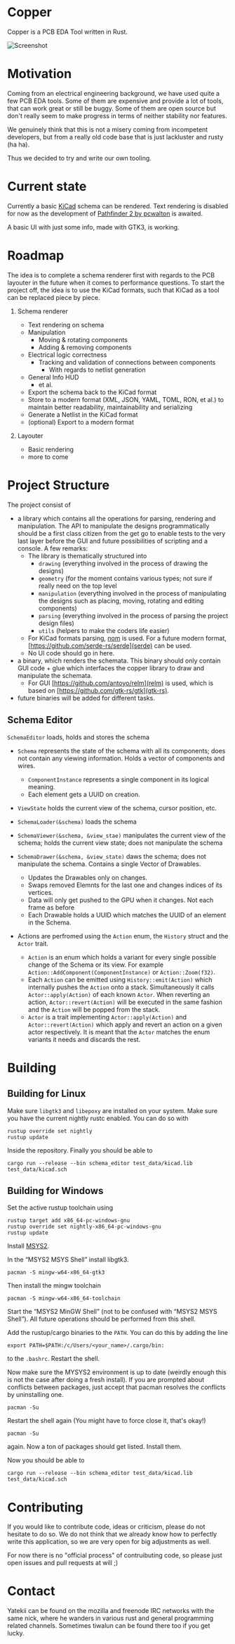 # Copper

Copper is a PCB EDA Tool written in Rust.

![Screenshot](doc/screenshot.png)

# Motivation

Coming from an electrical engineering background, we have used quite a few PCB EDA tools.
Some of them are expensive and provide a lot of tools, that can work great or still be buggy.
Some of them are open source but don't really seem to make progress in terms of neither stability nor features.

We genuinely think that this is not a misery coming from incompetent developers, but from a really old code base that is just lackluster and rusty (ha ha).

Thus we decided to try and write our own tooling.

# Current state

Currently a basic [KiCad](http://kicad-pcb.org/) schema can be rendered. Text rendering is disabled for now as the development of [Pathfinder 2 by pcwalton](https://github.com/pcwalton/pathfinder) is awaited.

A basic UI with just some info, made with GTK3, is working.

# Roadmap

The idea is to complete a schema renderer first with regards to the PCB layouter in the future when it comes to performance questions.
To start the project off, the idea is to use the KiCad formats, such that KiCad as a tool can be replaced piece by piece.

1. Schema renderer
    - Text rendering on schema
    - Manipulation
        - Moving & rotating components
        - Adding & removing components
    - Electrical logic correctness
        - Tracking and validation of connections between components
            - With regards to netlist generation
    - General Info HUD
        - et al.
    - Export the schema back to the KiCad format
    - Store to a modern format (XML, JSON, YAML, TOML, RON, et al.) to maintain better readability, maintainability and serializing
    - Generate a Netlist in the KiCad format
    - (optional) Export to a modern format

2. Layouter
    - Basic rendering
    - more to come

# Project Structure

The project consist of
    
- a library which contains all the operations for parsing, rendering and manipulation. The API to manipulate the designs programmatically should be a first class citizen from the get go to enable tests to the very last layer before the GUI and future possibilities of scripting and a console. A few remarks:
    - The library is thematically structured into
        - `drawing` (everything involved in the process of drawing the designs)
        - `geometry` (for the moment contains various types; not sure if really need on the top level
        - `manipulation` (everything involved in the process of manipulating the designs such as placing, moving, rotating and editing components)
        - `parsing` (everything involved in the process of parsing the project design files)
        - `utils` (helpers to make the coders life easier)
    - For KiCad formats parsing, [nom](https://github.com/Geal/nom) is used. For a future modern format, [https://github.com/serde-rs/serde](serde) can be used.
    - No UI code should go in here.
- a binary, which renders the schemata. This binary should only contain GUI code + glue which interfaces the copper library to draw and manipulate the schemata.
    - For GUI [https://github.com/antoyo/relm](relm) is used, which is based on [https://github.com/gtk-rs/gtk](gtk-rs).
- future binaries will be added for different tasks.

## Schema Editor

`SchemaEditor` loads, holds and stores the schema
- `Schema` represents the state of the schema with all its components; does not contain any viewing information. Holds a vector of components and wires.
    - `ComponentInstance` represents a single component in its logical meaning.
    - Each element gets a UUID on creation.
- `ViewState` holds the current view of the schema, cursor position, etc.
- `SchemaLoader(&schema)` loads the schema
- `SchemaViewer(&schema, &view_stae)` manipulates the current view of the schema; holds the current view state; does not manipulate the schema
- `SchemaDrawer(&schema, &view_state)` daws the schema; does not manipulate the schema. Contains a single Vector of Drawables.
    - Updates the Drawables only on changes.
    - Swaps removed Elemnts for the last one and changes indices of its vertices.
    - Data will only get pushed to the GPU when it changes. Not each frame as before
    - Each Drawable holds a UUID which matches the UUID of an element in the Schema.

- Actions are perfromed using the `Action` enum, the `History` struct and the `Actor` trait.
    - `Action` is an enum which holds a variant for every single possible change of the Schema or its view. For example `Action::AddComponent(ComponentInstance)` or `Action::Zoom(f32)`.
    - Each `Action` can be emitted using `History::emit(Action)` which internally pushes the `Action` onto a stack. Simultaneously it calls `Actor::apply(Action)` of each known `Actor`. When reverting an action, `Actor::revert(Action)` will be executed in the same fashion and the `Action` will be popped from the stack.
    - `Actor` is a trait implementing `Actor::apply(Action)` and `Actor::revert(Action)` which apply and revert an action on a given actor respectively. It is meant that the `Actor` matches the enum variants it needs and discards the rest.

# Building

## Building for Linux

Make sure `libgtk3` and `libepoxy` are installed on your system.
Make sure you have the current nightly rustc enabled. You can do so with

```
rustup override set nightly
rustup update
```

Inside the repository.
Finally you should be able to

```
cargo run --release --bin schema_editor test_data/kicad.lib test_data/kicad.sch
```

## Building for Windows

Set the active rustup toolchain using

```
rustup target add x86_64-pc-windows-gnu
rustup override set nightly-x86_64-pc-windows-gnu
rustup update
```

Install [MSYS2](http://www.msys2.org/).

In the “MSYS2 MSYS Shell” install libgtk3.

```
pacman -S mingw-w64-x86_64-gtk3
```

Then install the mingw toolchain

```
pacman -S mingw-w64-x86_64-toolchain
```

Start the “MSYS2 MinGW Shell” (not to be confused with “MSYS2 MSYS Shell”).
All future operations should be performed from this shell.

Add the rustup/cargo binaries to the `PATH`.
You can do this by adding the line

```
export PATH=$PATH:/c/Users/<your_name>/.cargo/bin:
```

to the `.bashrc`.
Restart the shell.

Now make sure the MYSYS2 environment is up to date (weirdly enough this is not the case after doing a fresh install). If you are prompted about conflicts between packages, just accept that pacman resolves the conflicts by uninstalling one.

```
pacman -Su
```

Restart the shell again (You might have to force close it, that's okay!)

```
pacman -Su
```

again. Now a ton of packages should get listed. Install them.

Now you should be able to

```
cargo run --release --bin schema_editor test_data/kicad.lib test_data/kicad.sch
```

# Contributing

If you would like to contribute code, ideas or criticism, please do not hesitate to do so.
We do not think that we already know how to perfectly write this application, so we are very open for big adjustments as well.

For now there is no "official process" of contruibuting code, so please just open issues and pull requests at will ;)

# Contact

Yatekii can be found on the mozilla and freenode IRC networks with the same nick, where he wanders in various rust and general programming related channels.
Sometimes tiwalun can be found there too if you get lucky.
